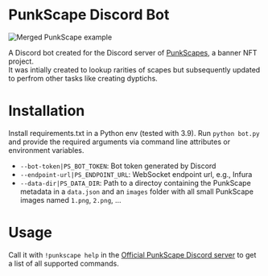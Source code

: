 # PunkScape Discord Bot
![Merged PunkScape example](https://cdn.discordapp.com/attachments/884062935545155614/898918084700692560/merged_6365_8089.png)

A Discord bot created for the Discord server of [PunkScapes](https://punkscape.xyz/), a banner NFT project.  
It was intially created to lookup rarities of scapes but subsequently updated to perfrom other tasks like creating dyptichs.

# Installation
Install requirements.txt in a Python env (tested with 3.9). Run `python bot.py` and provide the required arguments via command line attributes or environment variables.
- `--bot-token|PS_BOT_TOKEN`: Bot token generated by Discord
- `--endpoint-url|PS_ENDPOINT_URL`: WebSocket endpoint url, e.g., Infura
- `--data-dir|PS_DATA_DIR`: Path to a directoy containing the PunkScape metadata in a `data.json` and an `images` folder with all small PunkScape images named `1.png`, `2.png`, ...

# Usage
Call it with `!punkscape help` in the [Official PunkScape Discord server](https://discord.gg/rbmeQxCkx5) to get a list of all supported commands.

